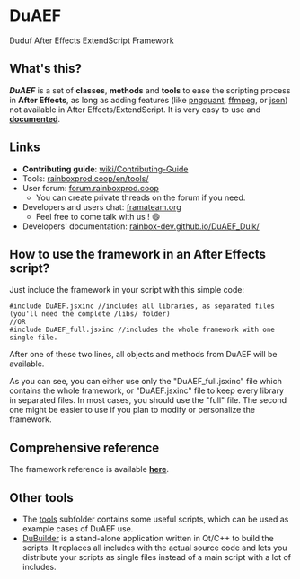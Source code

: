 # DuAEF
Duduf After Effects ExtendScript Framework

## What's this?

***DuAEF*** is a set of **classes**, **methods** and **tools** to ease the scripting process in **After Effects**, as long as adding features (like [pngquant](https://pngquant.org/), [ffmpeg](https://ffmpeg.org/), or [json](http://json.org/)) not available in After Effects/ExtendScript.
It is very easy to use and **[documented](https://duaef-reference.rainboxlab.org)**.

## Links

- **Contributing guide**: [wiki/Contributing-Guide](https://github.com/Rainbox-dev/DuAEF_Duik/wiki/Contributing-Guide)
- Tools: [rainboxprod.coop/en/tools/](https://rainboxprod.coop/en/tools/)
- User forum: [forum.rainboxprod.coop](http://forum.rainboxprod.coop)
    - You can create private threads on the forum if you need.    
- Developers and users chat: [framateam.org](https://framateam.org/signup_user_complete/?id=scystqi16t8njnwhxbiuso94he)
    - Feel free to come talk with us ! :smile:
- Developers' documentation: [rainbox-dev.github.io/DuAEF_Duik/](https://duaef-reference.rainboxlab.org)    
   
## How to use the framework in an After Effects script?

Just include the framework in your script with this simple code:

    #include DuAEF.jsxinc //includes all libraries, as separated files (you'll need the complete /libs/ folder)
    //OR
    #include DuAEF_full.jsxinc //includes the whole framework with one single file.
    
After one of these two lines, all objects and methods from DuAEF will be available.

As you can see, you can either use only the "DuAEF_full.jsxinc" file which contains the whole framework, or "DuAEF.jsxinc" file to keep every library in separated files. In most cases, you should use the "full" file. The second one might be easier to use if you plan to modify or personalize the framework.

## Comprehensive reference

The framework reference is available **[here](https://duaef-reference.rainboxlab.org)**.
    
## Other tools

- The [tools](https://github.com/Rainbox-dev/DuAEF/tree/master/src/tools) subfolder contains some useful scripts, which can be used as example cases of DuAEF use.
- [DuBuilder](https://github.com/Rainbox-dev/DuAEF/tree/master/DuBuilder) is a stand-alone application written in Qt/C++ to build the scripts. It replaces all includes with the actual source code and lets you distribute your scripts as single files instead of a main script with a lot of includes.
